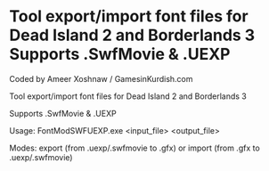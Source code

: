 # Tool export/import font files for Dead Island 2 and Borderlands 3 Supports .SwfMovie & .UEXP

Coded by Ameer Xoshnaw / GamesinKurdish.com

Tool export/import font files for Dead Island 2 and Borderlands 3

Supports .SwfMovie & .UEXP

Usage: FontModSWFUEXP.exe <mode> <input_file> <output_file>

Modes: export (from .uexp/.swfmovie to .gfx) or import (from .gfx to .uexp/.swfmovie)

